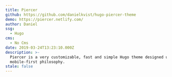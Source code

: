 ```yaml
---
title: Piercer
github: https://github.com/danielkvist/hugo-piercer-theme
demo: https://piercer.netlify.com/
author: Daniel
ssg:
  - Hugo
cms:
  - No Cms
date: 2019-03-24T13:23:10.000Z
description: >-
  Piercer is a very customizable, fast and simple Hugo theme designed under the
  mobile-first philosophy.
stale: false
---
```

